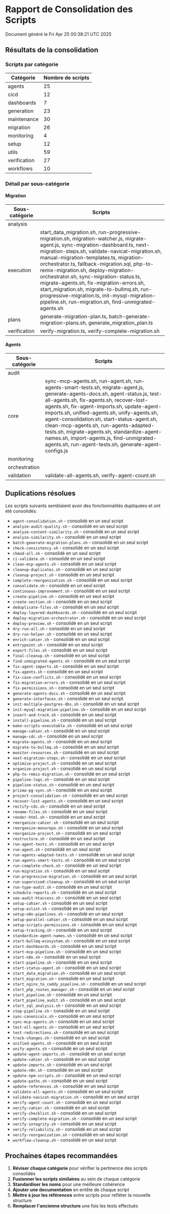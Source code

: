 # Rapport de Consolidation des Scripts

Document généré le Fri Apr 25 00:38:21 UTC 2025

## Résultats de la consolidation

### Scripts par catégorie

| Catégorie | Nombre de scripts |
|-----------|------------------|
| agents | 25 |
| cicd | 12 |
| dashboards | 7 |
| generation | 23 |
| maintenance | 30 |
| migration | 26 |
| monitoring | 4 |
| setup | 12 |
| utils | 59 |
| verification | 27 |
| workflows | 10 |

### Détail par sous-catégorie

#### Migration

| Sous-catégorie | Scripts |
|---------------|---------|
| analysis |  |
| execution | start_data_migration.sh, run-progressive-migration.sh, migration-watcher.js, migrate-agent.js, sync-migration-dashboard.ts, next-migration-steps.sh, validate-navicat-migration.sh, manual-migration-templates.ts, migration-orchestrator.ts, fallback-migration.sql, php-to-remix-migration.sh, deploy-migration-orchestrator.sh, sync-migration-status.ts, migrate-agents.sh, fix-migration-errors.sh, start_migration.sh, migrate-to-bullmq.sh, run-progressive-migration.ts, init-mysql-migration-pipeline.sh, run-migration.sh, find-unmigrated-agents.sh |
| plans | generate-migration-plan.ts, batch-generate-migration-plans.sh, generate_migration_plan.ts |
| verification | verify-migration.ts, verify-complete-migration.sh |

#### Agents

| Sous-catégorie | Scripts |
|---------------|---------|
| audit |  |
| core | sync-mcp-agents.sh, run-agent.sh, run-agents-smart-tests.sh, migrate-agent.js, generate-agents-docs.sh, agent-status.js, test-all-agents.sh, fix-agents.sh, recover-lost-agents.sh, fix-agent-imports.sh, update-agent-imports.sh, unified-agents.sh, unify-agents.sh, agent-consolidation.sh, start-status-agent.sh, clean-mcp-agents.sh, run-agents-adapted-tests.sh, migrate-agents.sh, standardize-agent-names.sh, import-agents.js, find-unmigrated-agents.sh, run-agent-tests.sh, generate-agent-configs.js |
| monitoring |  |
| orchestration |  |
| validation | validate-all-agents.sh, verify-agent-count.sh |

## Duplications résolues

Les scripts suivants semblaient avoir des fonctionnalités dupliquées et ont été consolidés:

- `agent-consolidation.sh` - consolidé en un seul script
- `analyze-audit-quality.sh` - consolidé en un seul script
- `analyze-content-similarity.sh` - consolidé en un seul script
- `analyze-similarity.sh` - consolidé en un seul script
- `batch-generate-migration-plans.sh` - consolidé en un seul script
- `check-consistency.sh` - consolidé en un seul script
- `chmod-all.sh` - consolidé en un seul script
- `ci-validate.sh` - consolidé en un seul script
- `clean-mcp-agents.sh` - consolidé en un seul script
- `cleanup-duplicates.sh` - consolidé en un seul script
- `cleanup-project.sh` - consolidé en un seul script
- `complete-reorganization.sh` - consolidé en un seul script
- `consolidate.sh` - consolidé en un seul script
- `continuous-improvement.sh` - consolidé en un seul script
- `create-pipeline.sh` - consolidé en un seul script
- `create-section.sh` - consolidé en un seul script
- `deduplicate-files.sh` - consolidé en un seul script
- `deploy-layered-dashboards.sh` - consolidé en un seul script
- `deploy-migration-orchestrator.sh` - consolidé en un seul script
- `deploy-preview.sh` - consolidé en un seul script
- `dry-run-all.sh` - consolidé en un seul script
- `dry-run-helper.sh` - consolidé en un seul script
- `enrich-cahier.sh` - consolidé en un seul script
- `entrypoint.sh` - consolidé en un seul script
- `export-files.sh` - consolidé en un seul script
- `final-cleanup.sh` - consolidé en un seul script
- `find-unmigrated-agents.sh` - consolidé en un seul script
- `fix-agent-imports.sh` - consolidé en un seul script
- `fix-agents.sh` - consolidé en un seul script
- `fix-case-conflicts.sh` - consolidé en un seul script
- `fix-migration-errors.sh` - consolidé en un seul script
- `fix-permissions.sh` - consolidé en un seul script
- `generate-agents-docs.sh` - consolidé en un seul script
- `generate-interfaces.sh` - consolidé en un seul script
- `init-multiple-postgres-dbs.sh` - consolidé en un seul script
- `init-mysql-migration-pipeline.sh` - consolidé en un seul script
- `insert-and-track.sh` - consolidé en un seul script
- `install-pipeline.sh` - consolidé en un seul script
- `make-scripts-executable.sh` - consolidé en un seul script
- `manage-cahier.sh` - consolidé en un seul script
- `manage-cdc.sh` - consolidé en un seul script
- `migrate-agents.sh` - consolidé en un seul script
- `migrate-to-bullmq.sh` - consolidé en un seul script
- `monitor-resources.sh` - consolidé en un seul script
- `next-migration-steps.sh` - consolidé en un seul script
- `optimize-project.sh` - consolidé en un seul script
- `organize-project.sh` - consolidé en un seul script
- `php-to-remix-migration.sh` - consolidé en un seul script
- `pipeline-logs.sh` - consolidé en un seul script
- `pipeline-status.sh` - consolidé en un seul script
- `prisma-pg-sync.sh` - consolidé en un seul script
- `project-consolidation.sh` - consolidé en un seul script
- `recover-lost-agents.sh` - consolidé en un seul script
- `rectify-cdc.sh` - consolidé en un seul script
- `rename-files.sh` - consolidé en un seul script
- `render-html.sh` - consolidé en un seul script
- `reorganize-cahier.sh` - consolidé en un seul script
- `reorganize-monorepo.sh` - consolidé en un seul script
- `reorganize-project.sh` - consolidé en un seul script
- `restructure.sh` - consolidé en un seul script
- `run-agent-tests.sh` - consolidé en un seul script
- `run-agent.sh` - consolidé en un seul script
- `run-agents-adapted-tests.sh` - consolidé en un seul script
- `run-agents-smart-tests.sh` - consolidé en un seul script
- `run-complete-check.sh` - consolidé en un seul script
- `run-migration.sh` - consolidé en un seul script
- `run-progressive-migration.sh` - consolidé en un seul script
- `run-supervised-cleanup.sh` - consolidé en un seul script
- `run-type-audit.sh` - consolidé en un seul script
- `schedule-reports.sh` - consolidé en un seul script
- `seo-audit-htaccess.sh` - consolidé en un seul script
- `setup-cahier.sh` - consolidé en un seul script
- `setup-eslint.sh` - consolidé en un seul script
- `setup-n8n-pipelines.sh` - consolidé en un seul script
- `setup-parallel-cahier.sh` - consolidé en un seul script
- `setup-scripts-permissions.sh` - consolidé en un seul script
- `setup-tracking.sh` - consolidé en un seul script
- `standardize-agent-names.sh` - consolidé en un seul script
- `start-bullmq-ecosystem.sh` - consolidé en un seul script
- `start-dashboards.sh` - consolidé en un seul script
- `start-mcp-pipeline.sh` - consolidé en un seul script
- `start-n8n.sh` - consolidé en un seul script
- `start-pipeline.sh` - consolidé en un seul script
- `start-status-agent.sh` - consolidé en un seul script
- `start_data_migration.sh` - consolidé en un seul script
- `start_migration.sh` - consolidé en un seul script
- `start_nginx_to_caddy_pipeline.sh` - consolidé en un seul script
- `start_php_routes_manager.sh` - consolidé en un seul script
- `start_pipeline.sh` - consolidé en un seul script
- `start_pipeline_audit.sh` - consolidé en un seul script
- `start_sql_analysis.sh` - consolidé en un seul script
- `stop-pipeline.sh` - consolidé en un seul script
- `sync-canonicals.sh` - consolidé en un seul script
- `sync-mcp-agents.sh` - consolidé en un seul script
- `test-all-agents.sh` - consolidé en un seul script
- `test-redirections.sh` - consolidé en un seul script
- `track-changes.sh` - consolidé en un seul script
- `unified-agents.sh` - consolidé en un seul script
- `unify-agents.sh` - consolidé en un seul script
- `update-agent-imports.sh` - consolidé en un seul script
- `update-cahier.sh` - consolidé en un seul script
- `update-imports.sh` - consolidé en un seul script
- `update-n8n.sh` - consolidé en un seul script
- `update-npm-scripts.sh` - consolidé en un seul script
- `update-paths.sh` - consolidé en un seul script
- `update-references.sh` - consolidé en un seul script
- `validate-all-agents.sh` - consolidé en un seul script
- `validate-navicat-migration.sh` - consolidé en un seul script
- `verify-agent-count.sh` - consolidé en un seul script
- `verify-cahier.sh` - consolidé en un seul script
- `verify-checklist.sh` - consolidé en un seul script
- `verify-complete-migration.sh` - consolidé en un seul script
- `verify-integrity.sh` - consolidé en un seul script
- `verify-reliability.sh` - consolidé en un seul script
- `verify-reorganization.sh` - consolidé en un seul script
- `workflow-cleanup.sh` - consolidé en un seul script

## Prochaines étapes recommandées

1. **Réviser chaque catégorie** pour vérifier la pertinence des scripts consolidés
2. **Fusionner les scripts similaires** au sein de chaque catégorie
3. **Standardiser les noms** pour une meilleure cohérence
4. **Ajouter une documentation** en entête de chaque script
5. **Mettre à jour les références** entre scripts pour refléter la nouvelle structure
6. **Remplacer l'ancienne structure** une fois les tests effectués
